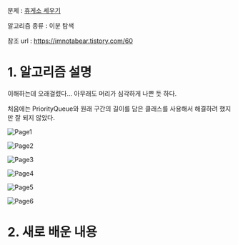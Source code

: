 문제 : [휴게소 세우기](https://www.acmicpc.net/problem/1477)

알고리즘 종류 : 이분 탐색

참조 url : https://imnotabear.tistory.com/60

# 1. 알고리즘 설명

이해하는데 오래걸렸다... 아무래도 머리가 심각하게 나쁜 듯 하다.

처음에는 PriorityQueue와 원래 구간의 길이를 담은 클래스를 사용해서 해결하려 했지만 잘 되지 않았다.

![Page1](https://user-images.githubusercontent.com/24482602/154264159-122b8fe3-ad85-481c-93c6-7d94d11896ca.png)

![Page2](https://user-images.githubusercontent.com/24482602/154264219-ffd7f6fb-120e-4344-81d6-31e9b94fe534.png)

![Page3](https://user-images.githubusercontent.com/24482602/154264260-e9183377-7e6f-431f-9df6-95a4ae78d90a.png)

![Page4](https://user-images.githubusercontent.com/24482602/154264292-66305029-9fe1-4551-8a90-5a1c66a8b712.png)

![Page5](https://user-images.githubusercontent.com/24482602/154264318-62662803-0ee6-4a90-be51-3527340e2d95.png)

![Page6](https://user-images.githubusercontent.com/24482602/154264356-a62f7434-226a-41c4-87cb-ba70a11e87b7.png)

# 2. 새로 배운 내용

